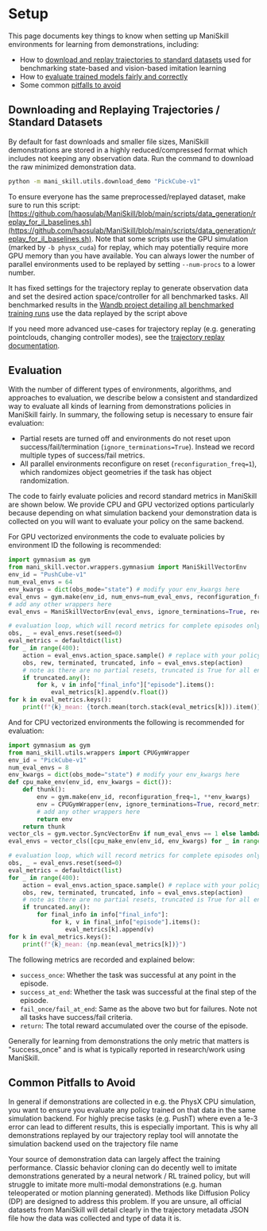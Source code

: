 # Setup

This page documents key things to know when setting up ManiSkill environments for learning from demonstrations, including:

- How to [download and replay trajectories to standard datasets](#downloading-and-replaying-trajectories--standard-datasets) used for benchmarking state-based and vision-based imitation learning
- How to [evaluate trained models fairly and correctly](#evaluation)
- Some common [pitfalls to avoid](#common-pitfalls-to-avoid)


## Downloading and Replaying Trajectories / Standard Datasets

By default for fast downloads and smaller file sizes, ManiSkill demonstrations are stored in a highly reduced/compressed format which includes not keeping any observation data. Run the command to download the raw minimized demonstration data.

```bash
python -m mani_skill.utils.download_demo "PickCube-v1"
```

To ensure everyone has the same preprocessed/replayed dataset, make sure to run this script: [https://github.com/haosulab/ManiSkill/blob/main/scripts/data_generation/replay_for_il_baselines.sh](https://github.com/haosulab/ManiSkill/blob/main/scripts/data_generation/replay_for_il_baselines.sh). Note that some scripts use the GPU simulation (marked by `-b physx_cuda`) for replay, which may potentially require more GPU memory than you have available. You can always lower the number of parallel environments used to be replayed by setting `--num-procs` to a lower number.

It has fixed settings for the trajectory replay to generate observation data and set the desired action space/controller for all benchmarked tasks. All benchmarked results in the [Wandb project detailing all benchmarked training runs](https://wandb.ai/stonet2000/ManiSkill) use the data replayed by the script above

If you need more advanced use-cases for trajectory replay (e.g. generating pointclouds, changing controller modes), see the [trajectory replay documentation](../datasets/replay.md).


## Evaluation

With the number of different types of environments, algorithms, and approaches to evaluation, we describe below a consistent and standardized way to evaluate all kinds of learning from demonstrations policies in ManiSkill fairly. In summary, the following setup is necessary to ensure fair evaluation:

- Partial resets are turned off and environments do not reset upon success/fail/termination (`ignore_terminations=True`). Instead we record multiple types of success/fail metrics.
- All parallel environments reconfigure on reset (`reconfiguration_freq=1`), which randomizes object geometries if the task has object randomization.

The code to fairly evaluate policies and record standard metrics in ManiSkill are shown below. We provide CPU and GPU vectorized options particularly because depending on what simulation backend your demonstration data is collected on you will want to evaluate your policy on the same backend.

For GPU vectorized environments the code to evaluate policies by environment ID the following is recommended:

```python
import gymnasium as gym
from mani_skill.vector.wrappers.gymnasium import ManiSkillVectorEnv
env_id = "PushCube-v1"
num_eval_envs = 64
env_kwargs = dict(obs_mode="state") # modify your env_kwargs here
eval_envs = gym.make(env_id, num_envs=num_eval_envs, reconfiguration_freq=1, **env_kwargs)
# add any other wrappers here
eval_envs = ManiSkillVectorEnv(eval_envs, ignore_terminations=True, record_metrics=True)

# evaluation loop, which will record metrics for complete episodes only
obs, _ = eval_envs.reset(seed=0)
eval_metrics = defaultdict(list)
for _ in range(400):
    action = eval_envs.action_space.sample() # replace with your policy action
    obs, rew, terminated, truncated, info = eval_envs.step(action)
    # note as there are no partial resets, truncated is True for all environments at the same time
    if truncated.any():
        for k, v in info["final_info"]["episode"].items():
            eval_metrics[k].append(v.float())
for k in eval_metrics.keys():
    print(f"{k}_mean: {torch.mean(torch.stack(eval_metrics[k])).item()}")
```

And for CPU vectorized environments the following is recommended for evaluation:

```python
import gymnasium as gym
from mani_skill.utils.wrappers import CPUGymWrapper
env_id = "PickCube-v1"
num_eval_envs = 8
env_kwargs = dict(obs_mode="state") # modify your env_kwargs here
def cpu_make_env(env_id, env_kwargs = dict()):
    def thunk():
        env = gym.make(env_id, reconfiguration_freq=1, **env_kwargs)
        env = CPUGymWrapper(env, ignore_terminations=True, record_metrics=True)
        # add any other wrappers here
        return env
    return thunk
vector_cls = gym.vector.SyncVectorEnv if num_eval_envs == 1 else lambda x : gym.vector.AsyncVectorEnv(x, context="forkserver")
eval_envs = vector_cls([cpu_make_env(env_id, env_kwargs) for _ in range(num_eval_envs)])

# evaluation loop, which will record metrics for complete episodes only
obs, _ = eval_envs.reset(seed=0)
eval_metrics = defaultdict(list)
for _ in range(400):
    action = eval_envs.action_space.sample() # replace with your policy action
    obs, rew, terminated, truncated, info = eval_envs.step(action)
    # note as there are no partial resets, truncated is True for all environments at the same time
    if truncated.any():
        for final_info in info["final_info"]:
            for k, v in final_info["episode"].items():
                eval_metrics[k].append(v)
for k in eval_metrics.keys():
    print(f"{k}_mean: {np.mean(eval_metrics[k])}")
```

The following metrics are recorded and explained below:
- `success_once`: Whether the task was successful at any point in the episode.
- `success_at_end`: Whether the task was successful at the final step of the episode.
- `fail_once/fail_at_end`: Same as the above two but for failures. Note not all tasks have success/fail criteria.
- `return`: The total reward accumulated over the course of the episode.

<!-- NOTE (stao): the content for evaluation is the same as in the RL setup.md document, however I don't really want users have to click to a separate page to learn about evaluation... -->

Generally for learning from demonstrations the only metric that matters is "success_once" and is what is typically reported in research/work using ManiSkill.


## Common Pitfalls to Avoid

In general if demonstrations are collected in e.g. the PhysX CPU simulation, you want to ensure you evaluate any policy trained on that data in the same simulation backend. For highly precise tasks (e.g. PushT) where even a 1e-3 error can lead to different results, this is especially important. This is why all demonstrations replayed by our trajectory replay tool will annotate the simulation backend used on the trajectory file name

Your source of demonstration data can largely affect the training performance. Classic behavior cloning can do decently well to imitate demonstrations generated by a neural network / RL trained policy, but will struggle to imitate more multi-modal demonstrations (e.g. human teleoperated or motion planning generated). Methods like Diffusion Policy (DP) are designed to address this problem. If you are unsure, all official datasets from ManiSkill will detail clearly in the trajectory metadata JSON file how the data was collected and type of data it is.